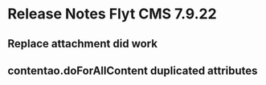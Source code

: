 # Release Notes Flyt CMS 7.9.22
## Replace attachment did work
## contentao.doForAllContent duplicated attributes
